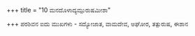 +++
title = "10 ಮನದೊಳಾದ್ಯಮ್ಪುರುಷಮೀಶಾ"

+++
ಪರಶಿವನ ಐದು ಮುಖಗಳು - ಸದ್ಯೋಜಾತ, ವಾಮದೇವ, ಅಘೋರ, ತತ್ಪುರುಷ, ಈಶಾನ
